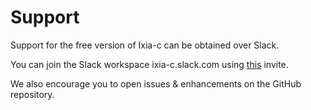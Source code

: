 # Support

Support for the free version of Ixia-c can be obtained over Slack.

You can join the Slack workspace ixia-c.slack.com using [this](https://join.slack.com/t/ixia-c/shared_invite/zt-1inkw2zr4-Jd6uynnxxhvhV6WC0MCtLQ) invite.

We also encourage you to open issues & enhancements on the GitHub repository.
